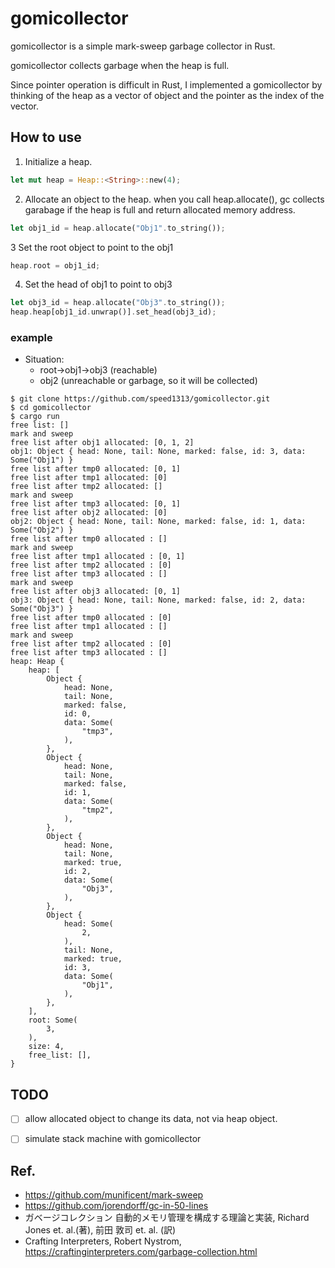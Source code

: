 # gomicollector
gomicollector is a simple mark-sweep garbage collector in Rust.

gomicollector collects garbage when the heap is full.

Since pointer operation is difficult in Rust, I implemented a gomicollector by thinking of the heap as a vector of object and the pointer as the index of the vector.


## How to use
1. Initialize a heap.
```Rust
let mut heap = Heap::<String>::new(4);
```
2. Allocate an object to the heap. when you call heap.allocate(), gc collects garabage if the heap is full and return allocated memory address.
```Rust
let obj1_id = heap.allocate("Obj1".to_string());
```
3 Set the root object to point to the obj1
```Rust
heap.root = obj1_id;
```
4. Set the head of obj1 to point to obj3
```Rust
let obj3_id = heap.allocate("Obj3".to_string());
heap.heap[obj1_id.unwrap()].set_head(obj3_id);
```

###  example
- Situation:
  - root->obj1->obj3 (reachable)
  - obj2 (unreachable or garbage, so it will be collected)

```
$ git clone https://github.com/speed1313/gomicollector.git
$ cd gomicollector
$ cargo run
free list: []
mark and sweep
free list after obj1 allocated: [0, 1, 2]
obj1: Object { head: None, tail: None, marked: false, id: 3, data: Some("Obj1") }
free list after tmp0 allocated: [0, 1]
free list after tmp1 allocated: [0]
free list after tmp2 allocated: []
mark and sweep
free list after tmp3 allocated: [0, 1]
free list after obj2 allocated: [0]
obj2: Object { head: None, tail: None, marked: false, id: 1, data: Some("Obj2") }
free list after tmp0 allocated : []
mark and sweep
free list after tmp1 allocated : [0, 1]
free list after tmp2 allocated : [0]
free list after tmp3 allocated : []
mark and sweep
free list after obj3 allocated: [0, 1]
obj3: Object { head: None, tail: None, marked: false, id: 2, data: Some("Obj3") }
free list after tmp0 allocated : [0]
free list after tmp1 allocated : []
mark and sweep
free list after tmp2 allocated : [0]
free list after tmp3 allocated : []
heap: Heap {
    heap: [
        Object {
            head: None,
            tail: None,
            marked: false,
            id: 0,
            data: Some(
                "tmp3",
            ),
        },
        Object {
            head: None,
            tail: None,
            marked: false,
            id: 1,
            data: Some(
                "tmp2",
            ),
        },
        Object {
            head: None,
            tail: None,
            marked: true,
            id: 2,
            data: Some(
                "Obj3",
            ),
        },
        Object {
            head: Some(
                2,
            ),
            tail: None,
            marked: true,
            id: 3,
            data: Some(
                "Obj1",
            ),
        },
    ],
    root: Some(
        3,
    ),
    size: 4,
    free_list: [],
}
```

## TODO
- [ ] allow allocated object to change its data, not via heap object.
- [ ] simulate stack machine with gomicollector


## Ref.

- https://github.com/munificent/mark-sweep
- https://github.com/jorendorff/gc-in-50-lines
- ガベージコレクション 自動的メモリ管理を構成する理論と実装, Richard Jones et. al.(著), 前田 敦司 et. al. (訳)
- Crafting Interpreters, Robert Nystrom, https://craftinginterpreters.com/garbage-collection.html